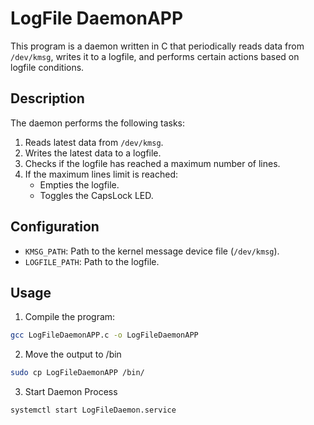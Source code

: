 # LogFile DaemonAPP

This program is a daemon written in C that periodically reads data from `/dev/kmsg`, writes it to a logfile, and performs certain actions based on logfile conditions.

## Description

The daemon performs the following tasks:

1. Reads latest data from `/dev/kmsg`.
2. Writes the latest data to a logfile.
3. Checks if the logfile has reached a maximum number of lines.
4. If the maximum lines limit is reached:
   - Empties the logfile.
   - Toggles the CapsLock LED.

## Configuration

- `KMSG_PATH`: Path to the kernel message device file (`/dev/kmsg`).
- `LOGFILE_PATH`: Path to the logfile.

## Usage

1. Compile the program:	
```bash
gcc LogFileDaemonAPP.c -o LogFileDaemonAPP
```

2. Move the output to /bin
```bash
sudo cp LogFileDaemonAPP /bin/
```

3. Start Daemon Process
```bash
systemctl start LogFileDaemon.service
```




